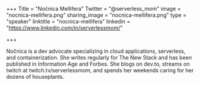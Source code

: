 +++
Title = "Nočnica Mellifera"
Twitter = "@serverless_mom"
image = "nocnica-mellifera.png"
sharing_image = "nocnica-mellifera.png"
type = "speaker"
linktitle = "nocnica-mellifera"
linkedin = "https://www.linkedin.com/in/serverlessmom/"

+++

Nočnica is a dev advocate specializing in cloud applications, serverless, and containerization. She writes regularly for The New Stack and has been published in Information Age and Forbes. She blogs on dev.to, streams on twitch at twitch.tv/serverlessmom, and spends her weekends caring for her dozens of houseplants.
